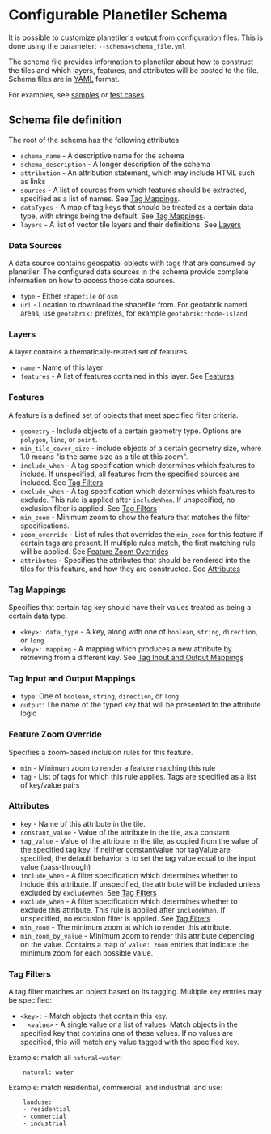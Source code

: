 # Configurable Planetiler Schema

It is possible to customize planetiler's output from configuration files.  This is done using the parameter:
`--schema=schema_file.yml`

The schema file provides information to planetiler about how to construct the tiles and which layers, features, and attributes will be posted to the file.  Schema files are in [YAML](https://yaml.org) format.

For examples, see [samples](src/main/resources/samples) or [test cases](src/test/resources/validSchema).

## Schema file definition

The root of the schema has the following attributes:
* `schema_name` - A descriptive name for the schema
* `schema_description` - A longer description of the schema
* `attribution` - An attribution statement, which may include HTML such as links
* `sources` - A list of sources from which features should be extracted, specified as a list of names.  See [Tag Mappings](#tag-mappings).
* `dataTypes` - A map of tag keys that should be treated as a certain data type, with strings being the default.  See [Tag Mappings](#tag-mappings).
* `layers` - A list of vector tile layers and their definitions.  See [Layers](#layers)

### Data Sources

A data source contains geospatial objects with tags that are consumed by planetiler.  The configured data sources in the schema provide complete information on how to access those data sources.
* `type` - Either `shapefile` or `osm`
* `url` - Location to download the shapefile from.  For geofabrik named areas, use `geofabrik:` prefixes, for example `geofabrik:rhode-island`

### Layers

A layer contains a thematically-related set of features.
* `name` - Name of this layer
* `features` - A list of features contained in this layer.  See [Features](#features)

### Features

A feature is a defined set of objects that meet specified filter criteria.
* `geometry` - Include objects of a certain geometry type.  Options are `polygon`, `line`, or `point`.
* `min_tile_cover_size` - include objects of a certain geometry size, where 1.0 means "is the same size as a tile at this zoom".
* `include_when` - A tag specification which determines which features to include.  If unspecified, all features from the specified sources are included.  See [Tag Filters](#tag-filters)
* `exclude_when` - A tag specification which determines which features to exclude.  This rule is applied after `includeWhen`.  If unspecified, no exclusion filter is applied.  See [Tag Filters](#tag-filters)
* `min_zoom` - Minimum zoom to show the feature that matches the filter specifications.
* `zoom_override` - List of rules that overrides the `min_zoom` for this feature if certain tags are present.  If multiple rules match, the first matching rule will be applied.  See [Feature Zoom Overrides](#feature-zoom-override)
* `attributes` - Specifies the attributes that should be rendered into the tiles for this feature, and how they are constructed.  See [Attributes](#attributes)

### Tag Mappings

Specifies that certain tag key should have their values treated as being a certain data type.
* `<key>: data_type` - A key, along with one of `boolean`, `string`, `direction`, or `long`
* `<key>: mapping` - A mapping which produces a new attribute by retrieving from a different key.  See [Tag Input and Output Mappings](#tag-input-and-output-mappings)

### Tag Input and Output Mappings

* `type`: One of `boolean`, `string`, `direction`, or `long`
* `output`: The name of the typed key that will be presented to the attribute logic

### Feature Zoom Override

Specifies a zoom-based inclusion rules for this feature.
* `min` - Minimum zoom to render a feature matching this rule
* `tag` - List of tags for which this rule applies.  Tags are specified as a list of key/value pairs

### Attributes

* `key` - Name of this attribute in the tile.
* `constant_value` - Value of the attribute in the tile, as a constant
* `tag_value` - Value of the attribute in the tile, as copied from the value of the specified tag key.  If neither constantValue nor tagValue are specified, the default behavior is to set the tag value equal to the input value (pass-through)
* `include_when` - A filter specification which determines whether to include this attribute.  If unspecified, the attribute will be included unless excluded by `excludeWhen`.  See [Tag Filters](#tag-filters)
* `exclude_when` - A filter specification which determines whether to exclude this attribute.  This rule is applied after `includeWhen`.  If unspecified, no exclusion filter is applied.  See [Tag Filters](#tag-filters)
* `min_zoom` - The minimum zoom at which to render this attribute.
* `min_zoom_by_value` - Minimum zoom to render this attribute depending on the value.  Contains a map of `value: zoom` entries that indicate the minimum zoom for each possible value.

### Tag Filters

A tag filter matches an object based on its tagging.  Multiple key entries may be specified:
* `<key>:` - Match objects that contain this key.
* `  <value>` - A single value or a list of values.  Match objects in the specified key that contains one of these values.  If no values are specified, this will match any value tagged with the specified key.

Example: match all `natural=water`:

        natural: water

Example: match residential, commercial, and industrial land use:

        landuse:
        - residential
        - commercial
        - industrial

